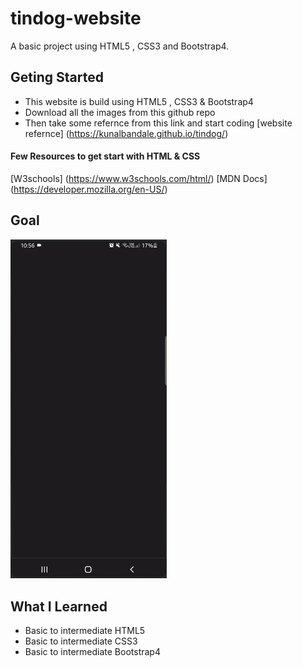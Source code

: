 # tindog-website
A basic project using HTML5 , CSS3 and Bootstrap4. 
## Geting Started
- This website is build using HTML5 , CSS3 & Bootstrap4
- Download all the images from this github repo
- Then take some refernce from this link and start coding
 [website refernce] (https://kunalbandale.github.io/tindog/)

#### Few Resources to get start with HTML & CSS
[W3schools] (https://www.w3schools.com/html/)
[MDN Docs] (https://developer.mozilla.org/en-US/)

## Goal
<img src="https://github.com/kunalbandale/tindog/blob/main/goal.gif" width="250"/>


## What I Learned
- Basic to intermediate HTML5
- Basic to intermediate CSS3
- Basic to intermediate Bootstrap4

